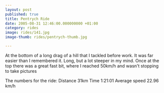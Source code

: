```yaml
---
layout: post
published: true
title: Pentrych Ride
date: 2005-08-31 12:46:00.000000000 +01:00
category: rides
image: rides/141.jpg
image-thumb: rides/pentrych-thumb.jpg

---
```



At the bottom of a long drag of a hill that I tackled before work. It was far easier than I remembered it. Long, but a lot steeper in my mind. Once at the top there was a great fast bit, where I reached 50km/h and wasn't stopping to take pictures

The numbers for the ride:
Distance 31km
Time 1:21:01
Average speed 22.96 km/h
